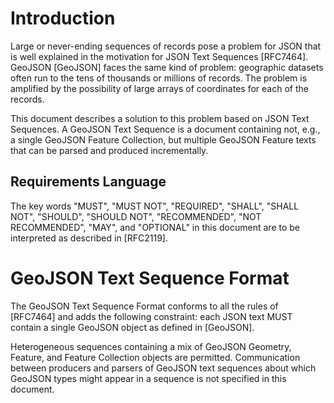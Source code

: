 # Introduction

Large or never-ending sequences of records pose a problem for JSON that
is well explained in the motivation for JSON Text Sequences [RFC7464].
GeoJSON [GeoJSON] faces the same kind of problem: geographic datasets
often run to the tens of thousands or millions of records. The problem
is amplified by the possibility of large arrays of coordinates for each
of the records.

This document describes a solution to this problem based on JSON Text
Sequences. A GeoJSON Text Sequence is a document containing not, e.g.,
a single GeoJSON Feature Collection, but multiple GeoJSON Feature texts
that can be parsed and produced incrementally.

## Requirements Language

The key words "MUST", "MUST NOT", "REQUIRED", "SHALL", "SHALL NOT",
"SHOULD", "SHOULD NOT", "RECOMMENDED", "NOT RECOMMENDED", "MAY", and
"OPTIONAL" in this document are to be interpreted as described in
[RFC2119].

# GeoJSON Text Sequence Format

The GeoJSON Text Sequence Format conforms to all the rules of [RFC7464]
and adds the following constraint: each JSON text MUST contain a single
GeoJSON object as defined in [GeoJSON].

Heterogeneous sequences containing a mix of GeoJSON Geometry, Feature, and
Feature Collection objects are permitted. Communication between producers
and parsers of GeoJSON text sequences about which GeoJSON types might appear
in a sequence is not specified in this document.
